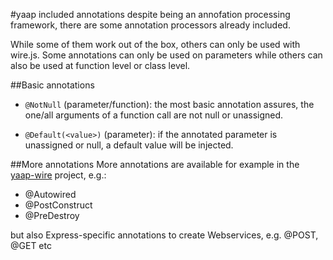 #yaap included annotations
despite being an annofation processing framework, there are some annotation processors already included.

While some of them work out of the box, others can only be used with wire.js.
Some annotations can only be used on parameters while others can also be used at function level or class level.

##Basic annotations

* `@NotNull` (parameter/function): the most basic annotation assures,
	the one/all arguments of a function call are not null or unassigned.

* `@Default(<value>)` (parameter): if the annotated parameter is unassigned or null, a default value will be injected.

##More annotations
More annotations are available for example in the [yaap-wire](https://github.com/warmuuh/yaap-wire) project, e.g.:
* @Autowired
* @PostConstruct
* @PreDestroy

but also Express-specific annotations to create Webservices, e.g. @POST, @GET etc

